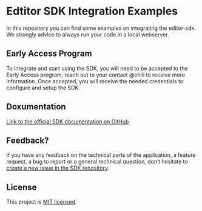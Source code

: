 # Edtitor SDK Integration Examples

In this repository you can find some examples on integrating the editor-sdk.
We strongly advice to always run your code in a local webserver.

## Early Access Program

To integrate and start using the SDK, you will need to be accepted to the Early Access program, reach out to your contact @chili to receive more information. Once accepted, you will receive the needed credentials to configure and setup the SDK.

## Doxumentation

[Link to the official SDK documentation on GitHub](https://chili-publish.github.io/editor-sdk/)

## Feedback?

If you have any feedback on the technical parts of the application, a feature request, a bug to report or a general technical question, don’t hesitate to [create a new issue in the SDK repository](https://github.com/chili-publish/editor-sdk/issues/new/choose).

## License

This project is [MIT licensed](https://github.com/chili-publish/editor-sdk-integration-examples/blob/main/LICENSE).